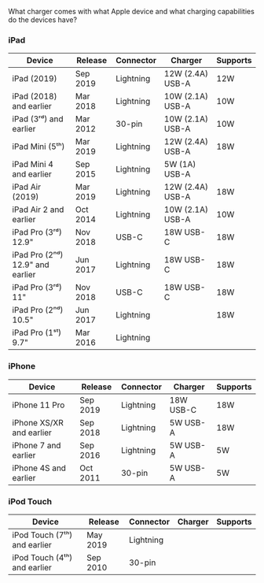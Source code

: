 What charger comes with what Apple device and what charging capabilities do the devices have?

### iPad

Device | Release | Connector | Charger | Supports
------ | ------- | --------- | ------- | --------
iPad (2019) | Sep 2019 | Lightning | 12W (2.4A) USB-A | 12W
iPad (2018) and earlier | Mar 2018 | Lightning | 10W (2.1A) USB-A | 10W
iPad (3ʳᵈ) and earlier | Mar 2012 | 30-pin| 10W (2.1A) USB-A | 10W
iPad Mini (5ᵗʰ) | Mar 2019 | Lightning | 12W (2.4A) USB-A | 18W
iPad Mini 4 and earlier | Sep 2015 | Lightning | 5W (1A) USB-A |
iPad Air (2019) | Mar 2019 | Lightning | 12W (2.4A) USB-A | 18W
iPad Air 2 and earlier | Oct 2014 | Lightning | 10W (2.1A) USB-A | 10W
iPad Pro (3ʳᵈ) 12.9" | Nov 2018 | USB-C | 18W USB-C | 18W
iPad Pro (2ⁿᵈ) 12.9" and earlier | Jun 2017 | Lightning | 18W USB-C | 18W
iPad Pro (3ʳᵈ) 11" | Nov 2018 | USB-C | 18W USB-C | 18W
iPad Pro (2ⁿᵈ) 10.5" | Jun 2017 | Lightning | | 18W
iPad Pro (1ˢᵗ) 9.7" | Mar 2016 | Lightning | | 

### iPhone

Device | Release | Connector | Charger | Supports
------ | ------- | --------- | ------- | --------
iPhone 11 Pro | Sep 2019 | Lightning | 18W USB-C | 18W
iPhone XS/XR and earlier | Sep 2018 | Lightning | 5W USB-A | 18W
iPhone 7 and earlier | Sep 2016 | Lightning | 5W USB-A | 5W
iPhone 4S and earlier | Oct 2011 | 30-pin | 5W USB-A | 5W

### iPod Touch

Device | Release | Connector | Charger | Supports
------ | ------- | --------- | ------- | --------
iPod Touch (7ᵗʰ) and earlier | May 2019 | Lightning | | 
iPod Touch (4ᵗʰ) and earlier | Sep 2010 | 30-pin | |
